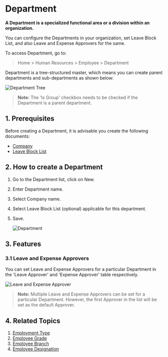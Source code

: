 <!-- add-breadcrumbs -->
# Department

**A Department is a specialized functional area or a division within an organization.**

You can configure the Departments in your organization, set Leave Block List, and also Leave and Expense Approvers for the same.

To access Department, go to:

> Home > Human Resources > Employee > Department

Department is a tree-structured master, which means you can create parent departments and sub-departments as shown below:

<img class="screenshot" alt="Department Tree" src="{{docs_base_url}}/assets/img/human-resources/department-tree.png">

> **Note:** The 'Is Group' checkbox needs to be checked if the Department is a parent department.


## 1. Prerequisites

Before creating a Department, it is advisable you create the following documents:

* [Company](/docs/user/manual/en/setting-up/company-setup)
* [Leave Block List](/docs/user/manual/en/human-resources/leave-block-list)

## 2. How to create a Department

1. Go to the Department list, click on New.
1. Enter Department name.
1. Select Company name.
1. Select Leave Block List (optional) applicable for this department.
1. Save.

    <img class="screenshot" alt="Department" src="{{docs_base_url}}/assets/img/human-resources/department.png">


## 3. Features

### 3.1 Leave and Expense Approvers

You can set Leave and Expense Approvers for a particular Department in the 'Leave Approver' and 'Expense Approver' table respectively.

<img class="screenshot" alt="Leave and Expense Approver" src="{{docs_base_url}}/assets/img/human-resources/leave-and-expense.png">


> **Note:** Multiple Leave and Expense Approvers can be set for a particular Department. However, the first  Approver in the list will be set as the default Approver.





## 4. Related Topics

1. [Employment Type](/docs/user/manual/en/human-resources/employment-type)
1. [Employee Grade](/docs/user/manual/en/human-resources/employee-grade)
1. [Employee Branch](/docs/user/manual/en/human-resources/branch)
1. [Employee Designation](/docs/user/manual/en/human-resources/designation)
